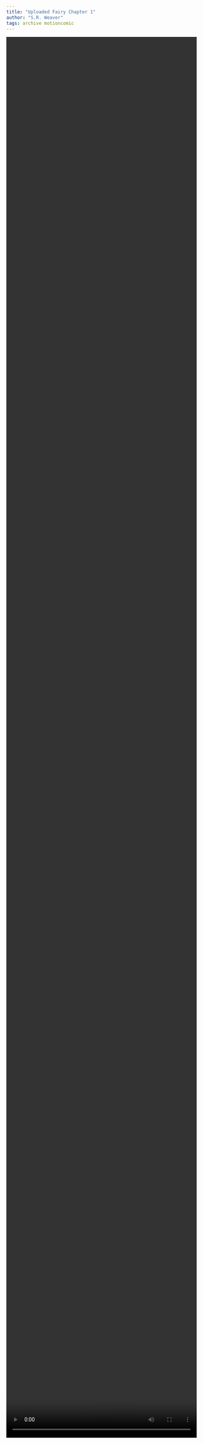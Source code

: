 ```yaml
---
title: "Uploaded Fairy Chapter 1"
author: "S.R. Weaver"
tags: archive motioncomic
---
```

<video width="100%" height="95%" controls>
  <source src="https://lwflouisa.github.io/UploadedFairyMotionComic/Chapters/Chapter2/UploadedFairyChapter2Redo.mp4" type="video/mp4">
</video>
